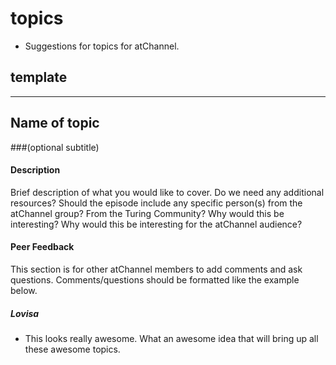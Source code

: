 # topics
- Suggestions for topics for atChannel. 

## template 

---

## Name of topic 

###(optional subtitle)

#### Description 

Brief description of what you would like to cover. 
Do we need any additional resources? 
Should the episode include any specific person(s) from the atChannel group? From the Turing Community? 
Why would this be interesting? Why would this be interesting for the atChannel audience? 

#### Peer Feedback 

This section is for other atChannel members to add comments and ask questions. Comments/questions should be formatted
like the example below. 

##### Lovisa 

- This looks really awesome. What an awesome idea that will bring up all these awesome topics. 
